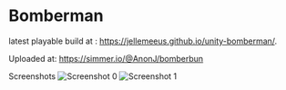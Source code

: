 # Bomberman
latest playable build at :
https://jellemeeus.github.io/unity-bomberman/.

Uploaded at:
https://simmer.io/@AnonJ/bomberbun

Screenshots
![Screenshot 0][Screenshot0]
![Screenshot 1][Screenshot1]

[screenshot0]: Bombereggs0.png "Screenshot0"
[screenshot1]: Bombereggs1.png "Screenshot1"

